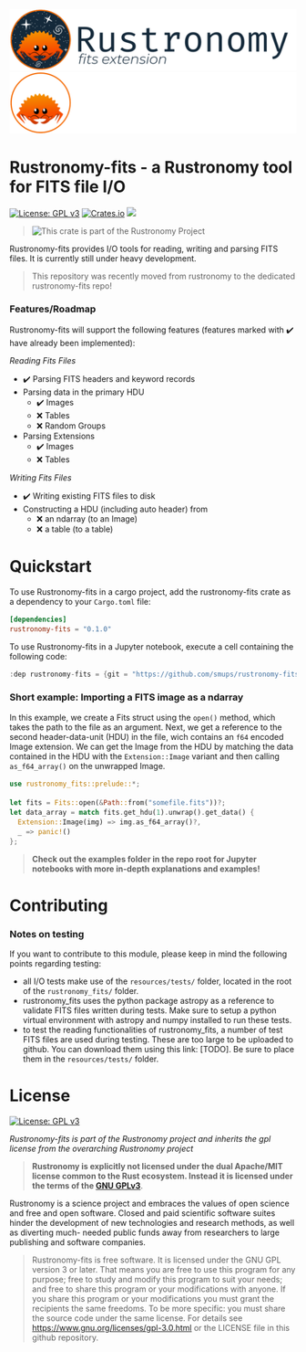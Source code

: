 ![](https://github.com/smups/rustronomy/blob/main/logos/Rustronomy-fits_github_banner_dark.png?raw=true#gh-light-mode-only)
![](https://github.com/smups/rustronomy/blob/main/logos/Rustronomy-fits_github_banner_light.png#gh-dark-mode-only)

# Rustronomy-fits - a Rustronomy tool for FITS file I/O
[![License: GPL v3](https://img.shields.io/badge/License-GPLv3-blue.svg)](https://www.gnu.org/licenses/gpl-3.0)
[![Crates.io](https://img.shields.io/crates/v/rustronomy-fits)](https://crates.io/crates/rustronomy-fits)
![](https://img.shields.io/crates/d/rustronomy-fits)
>![_This crate is part of the Rustronomy Project_](https://github.com/smups/rustronomy)

Rustronomy-fits provides I/O tools for reading, writing and parsing FITS files. It is currently still under heavy development.

> This repository was recently moved from rustronomy to the dedicated
rustronomy-fits repo!

### Features/Roadmap
Rustronomy-fits will support the following features (features marked with ✔️ have already been implemented):

_Reading Fits Files_
- ✔️ Parsing FITS headers and keyword records
- Parsing data in the primary HDU
  - ✔️ Images
  - ❌ Tables
  - ❌ Random Groups
- Parsing Extensions
  - ✔️ Images
  - ❌ Tables
 
_Writing Fits Files_
- ✔️ Writing existing FITS files to disk
- Constructing a HDU (including auto header) from
  - ❌ an ndarray (to an Image)
  - ❌ a table (to a table)

# Quickstart
To use Rustronomy-fits in a cargo project, add the rustronomy-fits crate as a dependency to your `Cargo.toml` file:
```toml
[dependencies]
rustronomy-fits = "0.1.0"
```
To use Rustronomy-fits in a Jupyter notebook, execute a cell containing the following code:
```rust
:dep rustronomy-fits = {git = "https://github.com/smups/rustronomy-fits"}
```
### Short example: Importing a FITS image as a ndarray
In this example, we create a Fits struct using the `open()` method, which takes
the path to the file as an argument. Next, we get a reference to the second
header-data-unit (HDU) in the file, wich contains an `f64` encoded Image
extension. We can get the Image from the HDU by matching the data contained in
the HDU with the `Extension::Image` variant and then calling `as_f64_array()` on
the unwrapped Image.
```rust
use rustronomy_fits::prelude::*;

let fits = Fits::open(&Path::from("somefile.fits"))?;
let data_array = match fits.get_hdu(1).unwrap().get_data() {
  Extension::Image(img) => img.as_f64_array()?,
  _ => panic!()
}; 
```
>**Check out the examples folder in the repo root for Jupyter notebooks with more
in-depth explanations and examples!**

# Contributing
### Notes on testing
If you want to contribute to this module, please keep in mind the following points regarding testing:
- all I/O tests make use of the `resources/tests/` folder, located in the root of the `rustronomy_fits/` folder.
- rustronomy_fits uses the python package astropy as a reference to validate FITS files written during tests. Make sure to setup a python virtual environment with astropy and numpy installed to run these tests.
- to test the reading functionalities of rustronomy_fits, a number of test FITS files are used during testing. These are too large to be uploaded to github. You can download them using this link: [TODO]. Be sure to place them in the `resources/tests/` folder.

# License
[![License: GPL v3](https://img.shields.io/badge/License-GPLv3-blue.svg)](https://www.gnu.org/licenses/gpl-3.0)

_Rustronomy-fits is part of the Rustronomy project and inherits the gpl license
from the overarching Rustronomy project_

>**Rustronomy is explicitly not licensed under the dual
Apache/MIT license common to the Rust ecosystem. Instead it is licensed under
the terms of the [GNU GPLv3](https://www.gnu.org/licenses/gpl-3.0.html)**.

Rustronomy is a science project and embraces the values of open science and free
and open software. Closed and paid scientific software suites hinder the
development of new technologies and research methods, as well as diverting much-
needed public funds away from researchers to large publishing and software
companies.

>Rustronomy-fits is free software.
It is licensed under the GNU GPL version 3 or later.
That means you are free to use this program for any purpose;
free to study and modify this program to suit your needs;
and free to share this program or your modifications with anyone.
If you share this program or your modifications
you must grant the recipients the same freedoms.
To be more specific: you must share the source code under the same license. For details see https://www.gnu.org/licenses/gpl-3.0.html or the LICENSE file in this
github repository.
